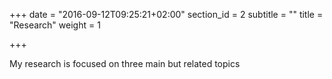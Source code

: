 +++
date = "2016-09-12T09:25:21+02:00"
section_id = 2
subtitle = ""
title = "Research"
weight = 1

+++

My research is focused on three main but related topics
